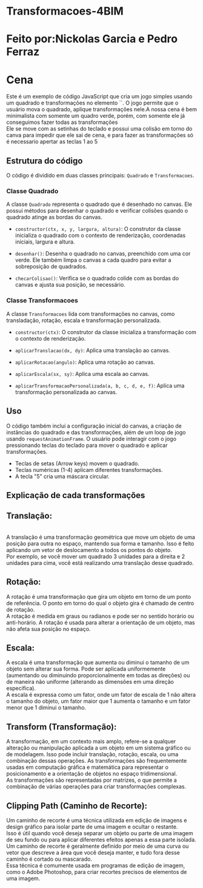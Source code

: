 # Transformacoes-4BIM
<h1>Feito por:Nickolas Garcia e Pedro Ferraz
<h1>Cena</h1>
Este é um exemplo de código JavaScript que cria um jogo simples usando um quadrado e transformações no elemento `<canvas>`. O jogo permite que o usuário mova o quadrado, aplique transformações nele.A nossa cena é bem minimalista com somente um quadro verde, porém, com somente ele já conseguimos fazer todas as transformações<br>
Ele se move com as setinhas do teclado e possui uma colisão em torno do canva para impedir que ele sai de cena, e para fazer as transformações só é necessario apertar as teclas 1 ao 5

## Estrutura do código

O código é dividido em duas classes principais: `Quadrado` e `Transformacoes`.

### Classe Quadrado

A classe `Quadrado` representa o quadrado que é desenhado no canvas. Ele possui métodos para desenhar o quadrado e verificar colisões quando o quadrado atinge as bordas do canvas.

- `constructor(ctx, x, y, largura, altura)`: O construtor da classe inicializa o quadrado com o contexto de renderização, coordenadas iniciais, largura e altura.

- `desenhar()`: Desenha o quadrado no canvas, preenchido com uma cor verde. Ele também limpa o canvas a cada quadro para evitar a sobreposição de quadrados.

- `checarColisao()`: Verifica se o quadrado colide com as bordas do canvas e ajusta sua posição, se necessário.

### Classe Transformacoes

A classe `Transformacoes` lida com transformações no canvas, como transladação, rotação, escala e transformação personalizada.

- `constructor(ctx)`: O construtor da classe inicializa a transformação com o contexto de renderização.

- `aplicarTranslacao(dx, dy)`: Aplica uma translação ao canvas.

- `aplicarRotacao(angulo)`: Aplica uma rotação ao canvas.

- `aplicarEscala(sx, sy)`: Aplica uma escala ao canvas.

- `aplicarTransformacaoPersonalizada(a, b, c, d, e, f)`: Aplica uma transformação personalizada ao canvas.

## Uso

O código também inclui a configuração inicial do canvas, a criação de instâncias do quadrado e das transformações, além de um loop de jogo usando `requestAnimationFrame`. O usuário pode interagir com o jogo pressionando teclas do teclado para mover o quadrado e aplicar transformações.

- Teclas de setas (Arrow keys) movem o quadrado.
- Teclas numéricas (1-4) aplicam diferentes transformações.
- A tecla "5" cria uma máscara circular.

## Explicação de cada transformações

<h2>Translação:</h2><br>
A translação é uma transformação geométrica que move um objeto de uma posição para outra no espaço, mantendo sua forma e tamanho. Isso é feito aplicando um vetor de deslocamento a todos os pontos do objeto.<br>
Por exemplo, se você mover um quadrado 3 unidades para a direita e 2 unidades para cima, você está realizando uma translação desse quadrado.
<h2>Rotação:</h2>
A rotação é uma transformação que gira um objeto em torno de um ponto de referência. O ponto em torno do qual o objeto gira é chamado de centro de rotação. <br>
A rotação é medida em graus ou radianos e pode ser no sentido horário ou anti-horário. A rotação é usada para alterar a orientação de um objeto, mas não afeta sua posição no espaço.
<h2>Escala:</h2>
A escala é uma transformação que aumenta ou diminui o tamanho de um objeto sem alterar sua forma. Pode ser aplicada uniformemente (aumentando ou diminuindo proporcionalmente em todas as direções) ou de maneira não uniforme (alterando as dimensões em uma direção específica). <br>
A escala é expressa como um fator, onde um fator de escala de 1 não altera o tamanho do objeto, um fator maior que 1 aumenta o tamanho e um fator menor que 1 diminui o tamanho.
<h2>Transform (Transformação):</h2>
A transformação, em um contexto mais amplo, refere-se a qualquer alteração ou manipulação aplicada a um objeto em um sistema gráfico ou de modelagem. Isso pode incluir translação, rotação, escala, ou uma combinação dessas operações. As transformações são frequentemente usadas em computação gráfica e matemática para representar o posicionamento e a orientação de objetos no espaço tridimensional. <br>
As transformações são representadas por matrizes, o que permite a combinação de várias operações para criar transformações complexas.
<h2>Clipping Path (Caminho de Recorte):</h2>
Um caminho de recorte é uma técnica utilizada em edição de imagens e design gráfico para isolar parte de uma imagem e ocultar o restante. <br>
Isso é útil quando você deseja separar um objeto ou parte de uma imagem de seu fundo ou para aplicar diferentes efeitos apenas a essa parte isolada. Um caminho de recorte é geralmente definido por meio de uma curva ou vetor que descreve a área que você deseja manter, e tudo fora desse caminho é cortado ou mascarado. <br>
Essa técnica é comumente usada em programas de edição de imagem, como o Adobe Photoshop, para criar recortes precisos de elementos de uma imagem.

